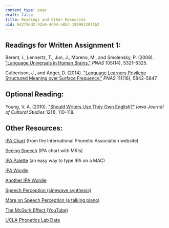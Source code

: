 ```yaml
---
content_type: page
draft: false
title: Readings and Other Resources
uid: 642f9ed2-92a6-4d94-a8b2-1999612071b3
---
```

## Readings for Written Assignment 1:

Berent, I., Lennertz, T., Jun, J., Moreno, M., and Smolensky, P. (2008). ["Language Universals in Human Brains."](https://www.pnas.org/doi/10.1073/pnas.0801469105) *PNAS* 105(14), 5321–5325.

Culbertson, J., and Adger, D. (2014). ["Language Learners Privilege Structured Meaning over Surface Frequency."](https://www.pnas.org/doi/10.1073/pnas.1320525111) *PNAS* 111(16), 5842–5847.

## Optional Reading:

Young, V. A. (2010). ["Should Writers Use They Own English?"](https://pubs.lib.uiowa.edu/ijcs/article/id/29866/) *Iowa Journal of Cultural Studies* 12(1), 110–118.

## Other Resources:

[IPA Chart](https://www.internationalphoneticassociation.org/IPAcharts/inter_chart_2018/IPA_2018.html) (from the International Phonetic Association website)

[Seeing Speech](https://www.seeingspeech.ac.uk/ipa-charts/) (IPA chart with MRIs)

[IPA Palette](https://www.blugs.com/IPAPalette/) (an easy way to type IPA on a MAC)

[IPA Wordle](https://manishearth.github.io/ipadle/?fbclid=IwAR3i7eP3JxLqsIMP3rbSOkgaw3UMwLdL_JwCMzW7Kx4JDZ3LcVjfb5NoF3E)

[Another IPA Wordle](https://heardle.glitch.me/?fbclid=IwAR23TCWW0pyYZ8UYxDILHxcNy8jJkzvrX8yw5DhRdnlndn2R0SC1GijBCzk)

[Speech Perception (sinewave synthesis)](https://haskinslabs.org/research/features-and-demos/sinewave-synthesis)

[More on Speech Perception (a talking piano)](https://www.futilitycloset.com/2021/11/07/key-testimony/)

[The McGurk Effect (YouTube)](https://www.youtube.com/watch?v=aFPtc8BVdJk)

[UCLA Phonetics Lab Data](http://www.phonetics.ucla.edu/index/sounds.html)